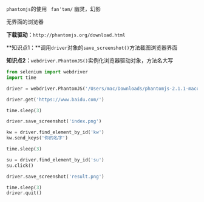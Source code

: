 `phantomjs`的使用 ` fanˈtəm/` 幽灵，幻影

无界面的浏览器

**下载驱动：**`http://phantomjs.org/download.html`

**知识点1：**调用`driver`对象的`save_screenshot()`方法截图浏览器界面

**知识点2：**`webdriver.PhantomJS()`实例化浏览器驱动对象，方法名大写

```python
from selenium import webdriver
import time

driver = webdriver.PhantomJS('/Users/mac/Downloads/phantomjs-2.1.1-macosx/bin/phantomjs')

driver.get('https://www.baidu.com/')

time.sleep(3)

driver.save_screenshot('index.png')

kw = driver.find_element_by_id('kw')
kw.send_keys('你的名字')

time.sleep(3)

su = driver.find_element_by_id('su')
su.click()

driver.save_screenshot('result.png')

time.sleep(3)
driver.quit()
```

